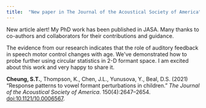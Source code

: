 ```yaml
---
title:  "New paper in The Journal of the Acoustical Society of America"
---
```


New article alert! My PhD work has been published in JASA. Many thanks to co-authors and collaborators for their contributions and guidance.

The evidence from our research indicates that the role of auditory feedback in speech motor control changes with age. We've demonstrated how to probe further using circular statistics in 2-D formant space. I am excited about this work and very happy to share it.

**Cheung, S.T.**, Thompson, K., Chen, J.L., Yunusova, Y., Beal, D.S. (2021) “Response patterns to vowel formant perturbations in children.” *The Journal of the Acoustical Society of America*. 150(4):2647–2654. [doi:10.1121/10.0006567](http://doi.org/10.1121/10.0006567).
